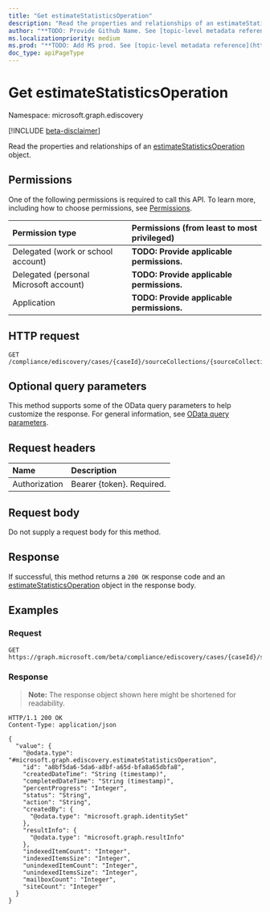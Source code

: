 ```yaml
---
title: "Get estimateStatisticsOperation"
description: "Read the properties and relationships of an estimateStatisticsOperation object."
author: "**TODO: Provide Github Name. See [topic-level metadata reference](https://msgo.azurewebsites.net/add/document/guidelines/metadata.html#topic-level-metadata)**"
ms.localizationpriority: medium
ms.prod: "**TODO: Add MS prod. See [topic-level metadata reference](https://msgo.azurewebsites.net/add/document/guidelines/metadata.html#topic-level-metadata)**"
doc_type: apiPageType
---
```


# Get estimateStatisticsOperation
Namespace: microsoft.graph.ediscovery

[!INCLUDE [beta-disclaimer](../../includes/beta-disclaimer.md)]

Read the properties and relationships of an [estimateStatisticsOperation](../resources/ediscovery-estimatestatisticsoperation.md) object.

## Permissions
One of the following permissions is required to call this API. To learn more, including how to choose permissions, see [Permissions](/graph/permissions-reference).

|Permission type|Permissions (from least to most privileged)|
|:---|:---|
|Delegated (work or school account)|**TODO: Provide applicable permissions.**|
|Delegated (personal Microsoft account)|**TODO: Provide applicable permissions.**|
|Application|**TODO: Provide applicable permissions.**|

## HTTP request

<!-- {
  "blockType": "ignored"
}
-->
``` http
GET /compliance/ediscovery/cases/{caseId}/sourceCollections/{sourceCollectionId}/lastEstimateStatisticsOperation
```

## Optional query parameters
This method supports some of the OData query parameters to help customize the response. For general information, see [OData query parameters](/graph/query-parameters).

## Request headers
|Name|Description|
|:---|:---|
|Authorization|Bearer {token}. Required.|

## Request body
Do not supply a request body for this method.

## Response

If successful, this method returns a `200 OK` response code and an [estimateStatisticsOperation](../resources/ediscovery-estimatestatisticsoperation.md) object in the response body.

## Examples

### Request
<!-- {
  "blockType": "request",
  "name": "get_estimatestatisticsoperation"
}
-->
``` http
GET https://graph.microsoft.com/beta/compliance/ediscovery/cases/{caseId}/sourceCollections/{sourceCollectionId}/lastEstimateStatisticsOperation
```


### Response
>**Note:** The response object shown here might be shortened for readability.
<!-- {
  "blockType": "response",
  "truncated": true,
  "@odata.type": "microsoft.graph.ediscovery.estimateStatisticsOperation"
}
-->
``` http
HTTP/1.1 200 OK
Content-Type: application/json

{
  "value": {
    "@odata.type": "#microsoft.graph.ediscovery.estimateStatisticsOperation",
    "id": "a8bf5da6-5da6-a8bf-a65d-bfa8a65dbfa8",
    "createdDateTime": "String (timestamp)",
    "completedDateTime": "String (timestamp)",
    "percentProgress": "Integer",
    "status": "String",
    "action": "String",
    "createdBy": {
      "@odata.type": "microsoft.graph.identitySet"
    },
    "resultInfo": {
      "@odata.type": "microsoft.graph.resultInfo"
    },
    "indexedItemCount": "Integer",
    "indexedItemsSize": "Integer",
    "unindexedItemCount": "Integer",
    "unindexedItemsSize": "Integer",
    "mailboxCount": "Integer",
    "siteCount": "Integer"
  }
}
```

